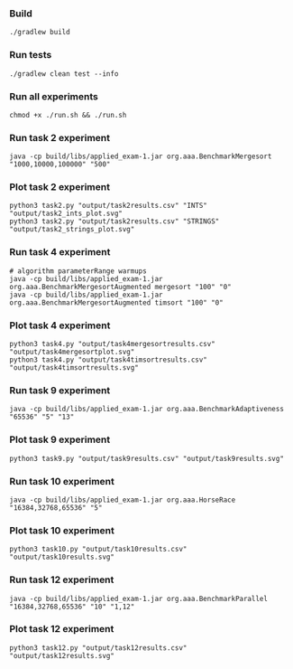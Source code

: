 
### Build

```shell
./gradlew build
```

### Run tests

```shell
./gradlew clean test --info
```

### Run all experiments

```shell
chmod +x ./run.sh && ./run.sh
```

### Run task 2 experiment

```shell
java -cp build/libs/applied_exam-1.jar org.aaa.BenchmarkMergesort "1000,10000,100000" "500"
```

### Plot task 2 experiment

```shell
python3 task2.py "output/task2results.csv" "INTS" "output/task2_ints_plot.svg" 
python3 task2.py "output/task2results.csv" "STRINGS" "output/task2_strings_plot.svg"
```

### Run task 4 experiment

```shell
# algorithm parameterRange warmups
java -cp build/libs/applied_exam-1.jar org.aaa.BenchmarkMergesortAugmented mergesort "100" "0"
java -cp build/libs/applied_exam-1.jar org.aaa.BenchmarkMergesortAugmented timsort "100" "0"
```

### Plot task 4 experiment

```shell
python3 task4.py "output/task4mergesortresults.csv" "output/task4mergesortplot.svg"
python3 task4.py "output/task4timsortresults.csv" "output/task4timsortresults.svg"
```

### Run task 9 experiment

```shell
java -cp build/libs/applied_exam-1.jar org.aaa.BenchmarkAdaptiveness "65536" "5" "13"
```

### Plot task 9 experiment

```shell
python3 task9.py "output/task9results.csv" "output/task9results.svg"
```

### Run task 10 experiment

```shell
java -cp build/libs/applied_exam-1.jar org.aaa.HorseRace "16384,32768,65536" "5"
```

### Plot task 10 experiment

```shell
python3 task10.py "output/task10results.csv" "output/task10results.svg"
```

### Run task 12 experiment

```shell
java -cp build/libs/applied_exam-1.jar org.aaa.BenchmarkParallel "16384,32768,65536" "10" "1,12"
```

### Plot task 12 experiment

```shell
python3 task12.py "output/task12results.csv" "output/task12results.svg"
```